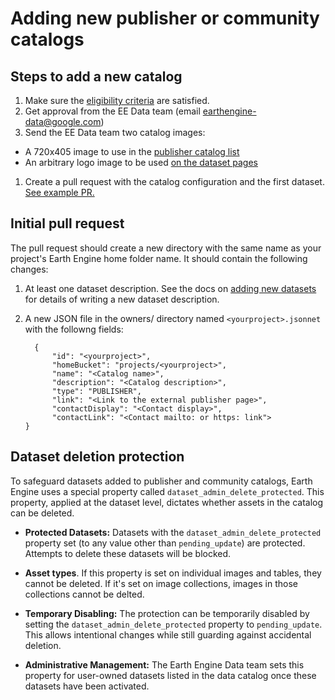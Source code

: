 # Adding new publisher or community catalogs

## Steps to add a new catalog

1.  Make sure the
    [eligibility criteria](https://developers.google.com/earth-engine/reference/publisher_data_catalogs_eligibility)
    are satisfied.
1.  Get approval from the EE Data team (email earthengine-data@google.com)
1.  Send the EE Data team two catalog images:
 *  A 720x405 image to use in the
        [publisher catalog list](https://developers.google.com/earth-engine/datasets/publisher)
 *  An arbitrary logo image to be used
        [on the dataset pages](https://developers.google.com/earth-engine/datasets/publisher/forestdatapartnership.)
1.  Create a pull request with the catalog configuration and the first dataset.
    [See example PR.](https://github.com/google/earthengine-catalog/pull/997/files)

## Initial pull request

The pull request should create a new directory with the same name as
your project's Earth Engine home folder name. It should contain the
following changes:

1.  At least one dataset description. See the docs on [adding new datasets](adding_datasets.md) for details of
        writing a new dataset description.
1.  A new JSON file in the owners/ directory named `<yourproject>.jsonnet`
        with the followng fields:

    ```
      {
          "id": "<yourproject>",
          "homeBucket": "projects/<yourproject>",
          "name": "<Catalog name>",
          "description": "<Catalog description>",
          "type": "PUBLISHER",
          "link": "<Link to the external publisher page>",
          "contactDisplay": "<Contact display>",
          "contactLink": "<Contact mailto: or https: link">
    }
    ```

## Dataset deletion protection

To safeguard datasets added to publisher and community catalogs, Earth Engine
uses a special property called `dataset_admin_delete_protected`. This
property, applied at the dataset level, dictates whether assets in the
catalog can be deleted.

* **Protected Datasets:** Datasets with the `dataset_admin_delete_protected`
 property set (to any value other than `pending_update`) are protected.
 Attempts to delete these datasets will be blocked.

* **Asset types**. If this property is set on individual images and tables,
 they cannot be deleted. If it's set on image collections, images in those
 collections cannot be delted.

* **Temporary Disabling:**  The protection can be temporarily disabled by
 setting the `dataset_admin_delete_protected` property to `pending_update`.
 This allows intentional changes while still guarding against accidental
 deletion.

* **Administrative Management:** The Earth Engine Data team sets this
  property for user-owned datasets listed in the data catalog once these
  datasets have been activated.
